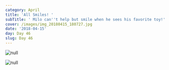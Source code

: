 ```yaml
---
category: April
title: 'All Smiles! '
subTitle: ' Milo can''t help but smile when he sees his favorite toy!'
cover: /images/img_20180415_180727.jpg
date: '2018-04-15'
day: Day 46
slug: Day 46
---
```

![null](/images/img_20180415_180727.jpg)

![null](/images/img_20180415_181702.jpg)

